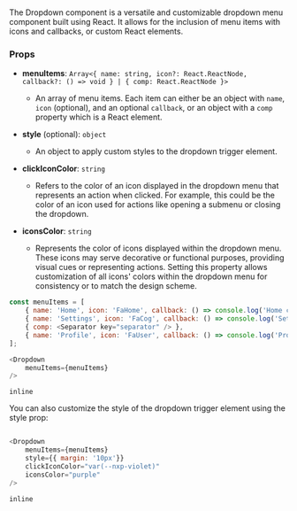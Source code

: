 # <Dropdown>

The Dropdown component is a versatile and customizable dropdown menu component built using React. It allows for the inclusion of menu items with icons and callbacks, or custom React elements.

### Props

- **menuItems**: `Array<{ name: string, icon?: React.ReactNode, callback?: () => void } | { comp: React.ReactNode }>`
  - An array of menu items. Each item can either be an object with `name`, `icon` (optional), and an optional `callback`, or an object with a `comp` property which is a React element.

- **style** (optional): `object`
  - An object to apply custom styles to the dropdown trigger element.

- **clickIconColor**: `string`
  - Refers to the color of an icon displayed in the dropdown menu that represents an action when clicked. For example, this could be the color of an icon used for actions like opening a submenu or closing the dropdown.

- **iconsColor**: `string`
  - Represents the color of icons displayed within the dropdown menu. These icons may serve decorative or functional purposes, providing visual cues or representing actions. Setting this property allows customization of all icons' colors within the dropdown menu for consistency or to match the design scheme.

```javascript
const menuItems = [
    { name: 'Home', icon: 'FaHome', callback: () => console.log('Home clicked') },
    { name: 'Settings', icon: 'FaCog', callback: () => console.log('Settings clicked') },
    { comp: <Separator key="separator" /> },
    { name: 'Profile', icon: 'FaUser', callback: () => console.log('Profile clicked') },
];

<Dropdown 
    menuItems={menuItems} 
/>
```

```inline```

You can also customize the style of the dropdown trigger element using the style prop:

```javascript

<Dropdown
    menuItems={menuItems}
    style={{ margin: '10px'}}
    clickIconColor="var(--nxp-violet)"
    iconsColor="purple"
/>
```

```inline```
